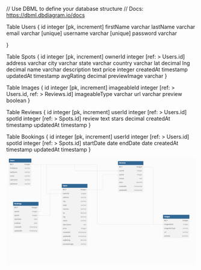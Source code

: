 // Use DBML to define your database structure
// Docs: https://dbml.dbdiagram.io/docs

Table Users {
  id integer [pk, increment]
  firstName varchar
  lastName varchar
  email varchar [unique]
  username varchar [unique]
  password varchar

}

Table Spots {
  id integer [pk, increment]
  ownerId integer [ref: > Users.id]
  address varchar
  city varchar
  state varchar
  country varchar
  lat decimal
  lng decimal
  name varchar
  description text
  price integer
  createdAt timestamp
  updatedAt timestamp
  avgRating decimal
  previewImage varchar
}

Table Images {
  id integer [pk, increment]
  imageableId integer [ref: > Users.id, ref: > Reviews.id]
  imageableType varchar
  url varchar
  preview boolean
}

Table Reviews {
  id integer [pk, increment]
  userId integer [ref: > Users.id]
  spotId integer [ref: > Spots.id]
  review text
  stars decimal
  createdAt timestamp
  updatedAt timestamp
}

Table Bookings {
  id integer [pk, increment]
  userId integer [ref: > Users.id]
  spotId integer [ref: > Spots.id]
  startDate date
  endDate date
  createdAt timestamp
  updatedAt timestamp
}

![Alt text](image.png)





